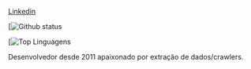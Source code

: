 [Linkedin](https://br.linkedin.com/in/brunnodu)

[![Github status](https://github-readme-stats.vercel.app/api?username=minprogramador&show_icons=true&theme=dark)

[![Top Linguagens](https://github-readme-stats.vercel.app/api/top-langs/?username=karanalpe&layout=compact)

Desenvolvedor desde 2011 apaixonado por extração de dados/crawlers.

